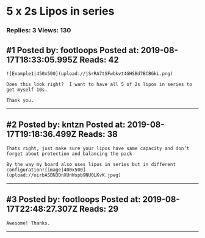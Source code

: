 # 5 x 2s Lipos in series

### Replies: 3 Views: 130

## \#1 Posted by: footloops Posted at: 2019-08-17T18:33:05.995Z Reads: 42

```
![Example1|450x500](upload://jSrRA7tSFwbkvt4GHSBd7BCBGkL.png) 

Does this look right?  I want to have all 5 of 2s lipos in series to get myself 10s. 

Thank you.
```

---
## \#2 Posted by: kntzn Posted at: 2019-08-17T19:18:36.499Z Reads: 38

```
Thats right, just make sure your lipos have same capacity and don’t forget about protection and balancing the pack

By the way my board also uses lipos in series but in different configuration![image|400x500](upload://oirbASBN3DnXUnWspb9NU0LKvK.jpeg)
```

---
## \#3 Posted by: footloops Posted at: 2019-08-17T22:48:27.307Z Reads: 29

```
Awesome! Thanks.
```

---
